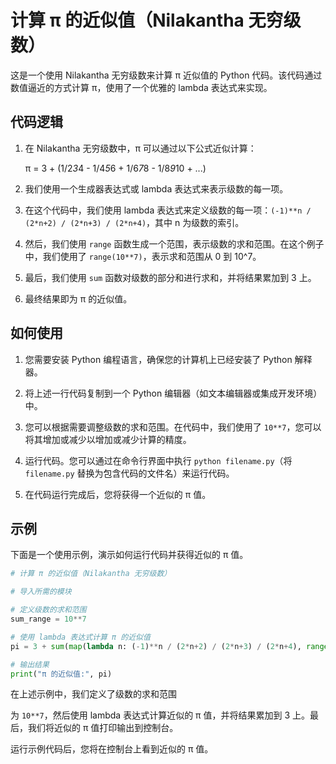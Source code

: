 # 计算 π 的近似值（Nilakantha 无穷级数）

这是一个使用 Nilakantha 无穷级数来计算 π 近似值的 Python 代码。该代码通过数值逼近的方式计算 π，使用了一个优雅的 lambda 表达式来实现。

## 代码逻辑

1. 在 Nilakantha 无穷级数中，π 可以通过以下公式近似计算：

   π = 3 + (1/2*3*4 - 1/4*5*6 + 1/6*7*8 - 1/8*9*10 + ...)

2. 我们使用一个生成器表达式或 lambda 表达式来表示级数的每一项。

3. 在这个代码中，我们使用 lambda 表达式来定义级数的每一项：`(-1)**n / (2*n+2) / (2*n+3) / (2*n+4)`，其中 n 为级数的索引。

4. 然后，我们使用 `range` 函数生成一个范围，表示级数的求和范围。在这个例子中，我们使用了 `range(10**7)`，表示求和范围从 0 到 10^7。

5. 最后，我们使用 `sum` 函数对级数的部分和进行求和，并将结果累加到 3 上。

6. 最终结果即为 π 的近似值。

## 如何使用

1. 您需要安装 Python 编程语言，确保您的计算机上已经安装了 Python 解释器。

2. 将上述一行代码复制到一个 Python 编辑器（如文本编辑器或集成开发环境）中。

3. 您可以根据需要调整级数的求和范围。在代码中，我们使用了 `10**7`，您可以将其增加或减少以增加或减少计算的精度。

4. 运行代码。您可以通过在命令行界面中执行 `python filename.py`（将 `filename.py` 替换为包含代码的文件名）来运行代码。

5. 在代码运行完成后，您将获得一个近似的 π 值。

## 示例

下面是一个使用示例，演示如何运行代码并获得近似的 π 值。

```python
# 计算 π 的近似值（Nilakantha 无穷级数）

# 导入所需的模块

# 定义级数的求和范围
sum_range = 10**7

# 使用 lambda 表达式计算 π 的近似值
pi = 3 + sum(map(lambda n: (-1)**n / (2*n+2) / (2*n+3) / (2*n+4), range(sum_range)))

# 输出结果
print("π 的近似值:", pi)
```

在上述示例中，我们定义了级数的求和范围

为 `10**7`，然后使用 lambda 表达式计算近似的 π 值，并将结果累加到 3 上。最后，我们将近似的 π 值打印输出到控制台。

运行示例代码后，您将在控制台上看到近似的 π 值。